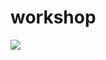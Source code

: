 # workshop

<a href="https://everware.ysda.yandex.net/hub/oauth_login?repourl=https://github.com/strawberrypie/workshop"><img src="https://img.shields.io/badge/run%20me-%40everware-blue.svg" /></a>
